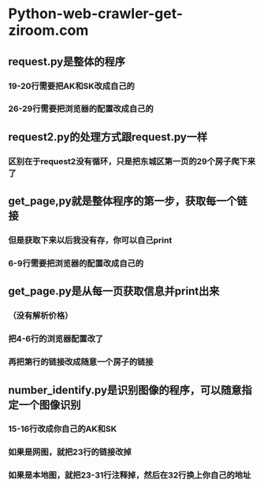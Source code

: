 
# Python-web-crawler-get-ziroom.com
###
## request.py是整体的程序
###    19-20行需要把AK和SK改成自己的
###    26-29行需要把浏览器的配置改成自己的
###
## request2.py的处理方式跟request.py一样
###    区别在于request2没有循环，只是把东城区第一页的29个房子爬下来了
###
## get_page,py就是整体程序的第一步，获取每一个链接
###    但是获取下来以后我没有存，你可以自己print
###    6-9行需要把浏览器的配置改成自己的
###
## get_page.py是从每一页获取信息并print出来
###   （没有解析价格）
###    把4-6行的浏览器配置改了
###    再把第行的链接改成随意一个房子的链接
###
## number_identify.py是识别图像的程序，可以随意指定一个图像识别
###    15-16行改成你自己的AK和SK
###    如果是网图，就把23行的链接改掉
###    如果是本地图，就把23-31行注释掉，然后在32行换上你自己的地址
